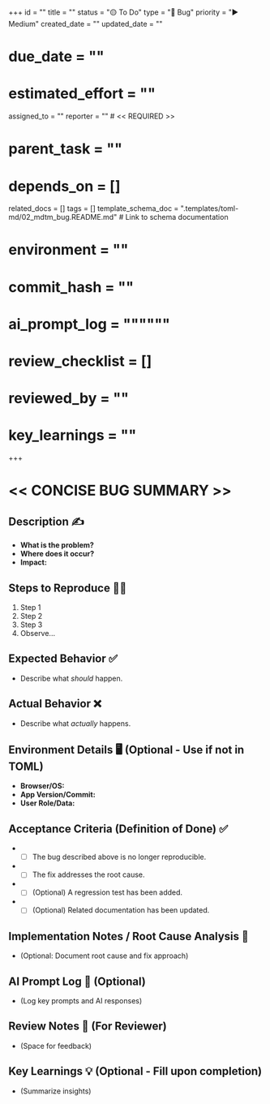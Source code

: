 +++
id = ""
title = ""
status = "🟡 To Do"
type = "🐞 Bug"
priority = "▶️ Medium"
created_date = ""
updated_date = ""
# due_date = ""
# estimated_effort = ""
assigned_to = ""
reporter = "" # << REQUIRED >>
# parent_task = ""
# depends_on = []
related_docs = []
tags = []
template_schema_doc = ".templates/toml-md/02_mdtm_bug.README.md" # Link to schema documentation
# environment = ""
# commit_hash = ""
# ai_prompt_log = """"""
# review_checklist = []
# reviewed_by = ""
# key_learnings = ""
+++

# << CONCISE BUG SUMMARY >>

## Description ✍️

*   **What is the problem?**
*   **Where does it occur?**
*   **Impact:**

## Steps to Reproduce 🚶‍♀️

1.  Step 1
2.  Step 2
3.  Step 3
4.  Observe...

## Expected Behavior ✅

*   Describe what *should* happen.

## Actual Behavior ❌

*   Describe what *actually* happens.

## Environment Details 🖥️ (Optional - Use if not in TOML)

*   **Browser/OS:**
*   **App Version/Commit:**
*   **User Role/Data:**

## Acceptance Criteria (Definition of Done) ✅

*   - [ ] The bug described above is no longer reproducible.
*   - [ ] The fix addresses the root cause.
*   - [ ] (Optional) A regression test has been added.
*   - [ ] (Optional) Related documentation has been updated.

## Implementation Notes / Root Cause Analysis 📝

*   (Optional: Document root cause and fix approach)

## AI Prompt Log 🤖 (Optional)

*   (Log key prompts and AI responses)

## Review Notes 👀 (For Reviewer)

*   (Space for feedback)

## Key Learnings 💡 (Optional - Fill upon completion)

*   (Summarize insights)